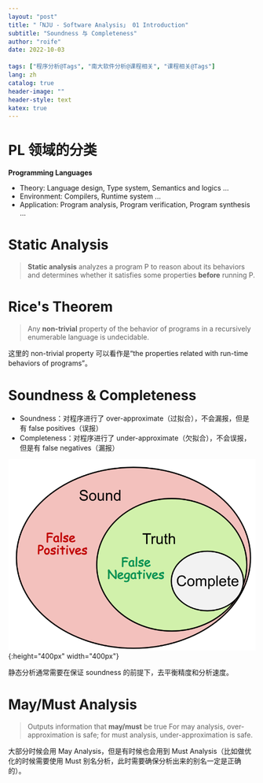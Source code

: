 ```yaml
---
layout: "post"
title: "「NJU - Software Analysis」 01 Introduction"
subtitle: "Soundness 与 Completeness"
author: "roife"
date: 2022-10-03

tags: ["程序分析@Tags", "南大软件分析@课程相关", "课程相关@Tags"]
lang: zh
catalog: true
header-image: ""
header-style: text
katex: true
---
```


# PL 领域的分类

**Programming Languages**
- Theory: Language design, Type system, Semantics and logics ...
- Environment: Compilers, Runtime system ...
- Application: Program analysis, Program verification, Program synthesis ...

# Static Analysis

> **Static analysis** analyzes a program P to reason about its behaviors and determines whether it satisfies some properties **before** running P.

# Rice's Theorem

> Any **non-trivial** property of the behavior of programs in a recursively enumerable language is undecidable.

这里的 non-trivial property 可以看作是“the properties related with run-time behaviors of programs”。

# Soundness & Completeness

- Soundness：对程序进行了 over-approximate（过拟合），不会漏报，但是有 false positives（误报）
- Completeness：对程序进行了 under-approximate（欠拟合），不会误报，但是有 false negatives（漏报）

![Soundness and Completeness](/img/in-post/post-nju-software-analysis/soundness-and-completeness.png){:height="400px" width="400px"}

静态分析通常需要在保证 soundness 的前提下，去平衡精度和分析速度。

# May/Must Analysis

> Outputs information that **may/must** be true For may analysis, over-approximation is safe; for must analysis, under-approximation is safe.

大部分时候会用 May Analysis，但是有时候也会用到 Must Analysis（比如做优化的时候需要使用 Must 别名分析，此时需要确保分析出来的别名一定是正确的）。

